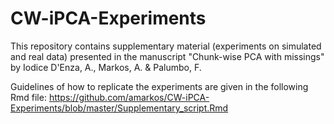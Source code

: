 # CW-iPCA-Experiments
This repository contains supplementary material (experiments on simulated and real data) presented in the manuscript 
"Chunk-wise PCA with missings" by Iodice D'Enza, A., Markos, A. & Palumbo, F.

Guidelines of how to replicate the experiments are given in the following Rmd file: 
https://github.com/amarkos/CW-iPCA-Experiments/blob/master/Supplementary_script.Rmd

